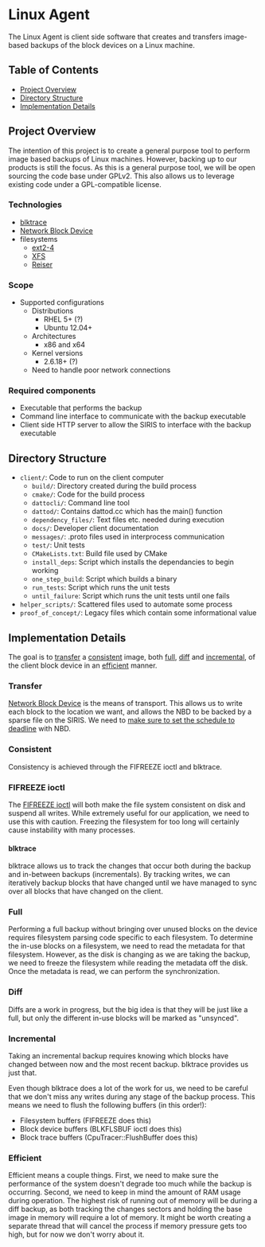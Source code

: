 # Linux Agent
The Linux Agent is client side software that creates and transfers image-based
backups of the block devices on a Linux machine. 

## Table of Contents
* [Project Overview](#project-overview)
* [Directory Structure](#directory-structure)
* [Implementation Details](#implementation-details)

## Project Overview
The intention of this project is to create a general purpose tool to perform
image based backups of Linux machines. However, backing up to our products is
still the focus.  As this is a general purpose tool, we will be open sourcing
the code base under GPLv2. This also allows us to leverage existing code under
a GPL-compatible license.

### Technologies

* [blktrace](http://www.cse.unsw.edu.au/~aaronc/iosched/doc/blktrace.html)
* [Network Block Device](http://nbd.sourceforge.net/)
* filesystems
	* [ext2-4](http://en.wikipedia.org/wiki/Extended_file_system)
	* [XFS](http://en.wikipedia.org/wiki/XFS)
	* [Reiser](http://en.wikipedia.org/wiki/ReiserFS)

### Scope

* Supported configurations
	* Distributions
		* RHEL 5+ (?)
		* Ubuntu 12.04+
	* Architectures
		* x86 and x64
	* Kernel versions
		* 2.6.18+ (?)
	* Need to handle poor network connections

### Required components
* Executable that performs the backup
* Command line interface to communicate with the backup executable
* Client side HTTP server to allow the SIRIS to interface with the backup
  executable

## Directory Structure

* `client/`: Code to run on the client computer
    * `build/`: Directory created during the build process
    * `cmake/`: Code for the build process
    * `dattocli/`: Command line tool
    * `dattod/`: Contains dattod.cc which has the main() function
    * `dependency_files/`: Text files etc. needed during execution
    * `docs/`: Developer client documentation
    * `messages/`: .proto files used in interprocess communication
    * `test/`: Unit tests
    * `CMakeLists.txt`: Build file used by CMake
    * `install_deps`: Script which installs the dependancies to begin working
    * `one_step_build`: Script which builds a binary
    * `run_tests`: Script which runs the unit tests
    * `until_failure`: Script which runs the unit tests until one fails
* `helper_scripts/`: Scattered files used to automate some process
* `proof_of_concept/`: Legacy files which contain some informational value

## Implementation Details

The goal is to [transfer](#transfer) a [consistent](#consistent) image, both
[full](#full), [diff](#diff) and [incremental](#incremental), of the client
block device in an [efficient](#efficient) manner.

### Transfer

[Network Block Device](http://nbd.sourceforge.net/) is the means of transport.
This allows us to write each block to the location we want, and allows the NBD
to be backed by a sparse file on the SIRIS. We need to [make sure to set the
schedule to deadline](http://bugs.debian.org/cgi-bin/bugreport.cgi?bug=447638)
with NBD.

### Consistent
Consistency is achieved through the FIFREEZE ioctl and blktrace.

### FIFREEZE ioctl

The [FIFREEZE ioctl](http://goo.gl/4Qmdqg) will both make the file system
consistent on disk and suspend all writes. While extremely useful for our
application, we need to use this with caution. Freezing the filesystem for too
long will certainly cause instability with many processes.

#### blktrace
blktrace allows us to track the changes that occur both during the backup and
in-between backups (incrementals). By tracking writes, we can iteratively
backup blocks that have changed until we have managed to sync over all blocks
that have changed on the client.

### Full

Performing a full backup without bringing over unused blocks on the device
requires filesystem parsing code specific to each filesystem. To determine the
in-use blocks on a filesystem, we need to read the metadata for that
filesystem. However, as the disk is changing as we are taking the backup, we
need to freeze the filesystem while reading the metadata off the disk. Once the
metadata is read, we can perform the synchronization.


### Diff

Diffs are a work in progress, but the big idea is that they will be just like a
full, but only the different in-use blocks will be marked as "unsynced".

### Incremental

Taking an incremental backup requires knowing which blocks have changed between
now and the most recent backup. blktrace provides us just that.

Even though blktrace does a lot of the work for us, we need to be careful that
we don't miss any writes during any stage of the backup process. This means we
need to flush the following buffers (in this order!):

* Filesystem buffers (FIFREEZE does this)
* Block device buffers (BLKFLSBUF ioctl does this)
* Block trace buffers (CpuTracer::FlushBuffer does this)

### Efficient

Efficient means a couple things. First, we need to make sure the performance of
the system doesn't degrade too much while the backup is occurring. Second, we
need to keep in mind the amount of RAM usage during operation. The highest risk
of running out of memory will be during a diff backup, as both tracking the
changes sectors and holding the base image in memory will require a lot of
memory. It might be worth creating a separate thread that will cancel the
process if memory pressure gets too high, but for now we don't worry about it.
